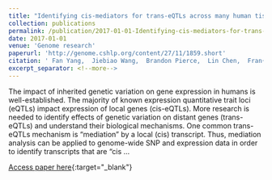 ```yaml
---
title: "Identifying cis-mediators for trans-eQTLs across many human tissues using genomic mediation analysis"
collection: publications
permalink: /publication/2017-01-01-Identifying-cis-mediators-for-trans-eQTLs-across-many-human-tissues-using-genomic-mediation-analysis
date: 2017-01-01
venue: 'Genome research'
paperurl: 'http://genome.cshlp.org/content/27/11/1859.short'
citation: ' Fan Yang,  Jiebiao Wang,  Brandon Pierce,  Lin Chen,  Fran{\c{c}}ois Aguet,  Kristin Ardlie,  Beryl Cummings,  Ellen Gelfand,  Gad Getz,  Kane Hadley et al.&quot;Identifying cis-mediators for trans-eQTLs across many human tissues using genomic mediation analysis.&quot; Genome research, 2017.'
excerpt_separator: <!--more-->
---
```

<!--more-->
The impact of inherited genetic variation on gene expression in humans is well-established. The majority of known expression quantitative trait loci (eQTLs) impact expression of local genes (cis-eQTLs). More research is needed to identify effects of genetic variation on distant genes (trans-eQTLs) and understand their biological mechanisms. One common trans-eQTLs mechanism is “mediation” by a local (cis) transcript. Thus, mediation analysis can be applied to genome-wide SNP and expression data in order to identify transcripts that are “cis …

[Access paper here](http://genome.cshlp.org/content/27/11/1859.short){:target="_blank"}
